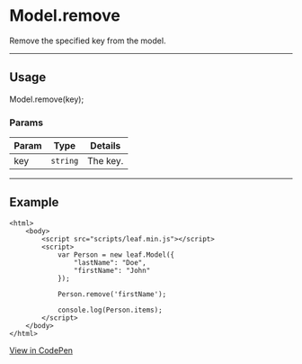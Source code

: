 # Model.remove

Remove the specified key from the model.

----------------------------------------------------------------------

## Usage

Model.remove(key);

### Params

| Param           | Type          | Details                          |
| --------------- | ------------- | -------------------------------- |
| key             | `string`      | The key.                         |

----------------------------------------------------------------------

## Example

	<html>
		<body>
			<script src="scripts/leaf.min.js"></script>
			<script>
				var Person = new leaf.Model({
					"lastName": "Doe",
					"firstName": "John"
				});

				Person.remove('firstName');

				console.log(Person.items);
			</script>
		</body>
	</html>

[View in CodePen](https://codepen.io/leaf-git/pen/KgQzOz)
